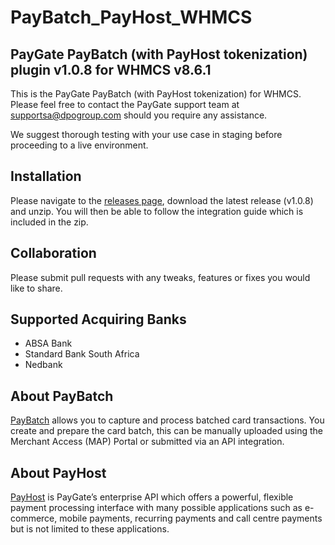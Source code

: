 # PayBatch_PayHost_WHMCS
## PayGate PayBatch (with PayHost tokenization) plugin v1.0.8 for WHMCS v8.6.1

This is the PayGate PayBatch (with PayHost tokenization) for WHMCS. Please feel free to contact the PayGate support team at supportsa@dpogroup.com should you require any assistance.

We suggest thorough testing with your use case in staging before proceeding to a live environment.

## Installation
Please navigate to the [releases page](https://github.com/PayGate/PayBatch_PayHost_WHMCS/releases), download the latest release (v1.0.8) and unzip. You will then be able to follow the integration guide which is included in the zip.

## Collaboration

Please submit pull requests with any tweaks, features or fixes you would like to share.

## Supported Acquiring Banks

- ABSA Bank
- Standard Bank South Africa
- Nedbank

## About PayBatch

[PayBatch](https://www.paygate.co.za/paygate-products/paybatch/) allows you to capture and process batched card transactions. You create and prepare the card batch, this can be manually uploaded using the Merchant Access (MAP) Portal or submitted via an API integration.

## About PayHost

[PayHost](https://www.paygate.co.za/paygate-products/payhost/) is PayGate’s enterprise API which offers a powerful, flexible payment processing interface with many possible applications such as e-commerce, mobile payments, recurring payments and call centre payments but is not limited to these applications.

